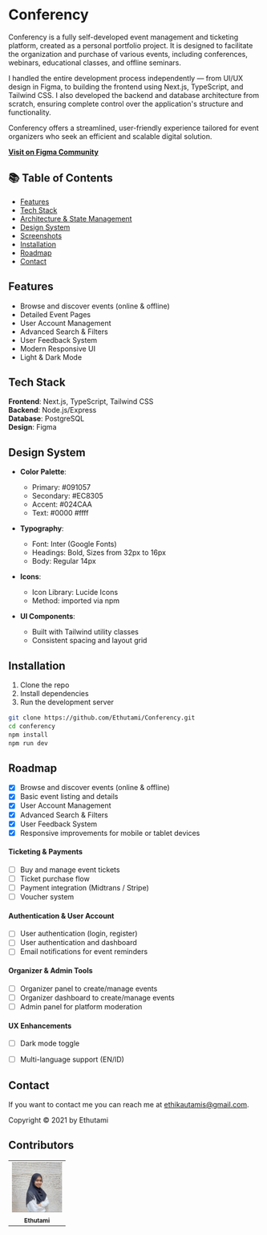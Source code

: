 # Conferency
Conferency is a fully self-developed event management and ticketing platform, created as a personal portfolio project. It is designed to facilitate the organization and purchase of various events, including conferences, webinars, educational classes, and offline seminars.

I handled the entire development process independently — from UI/UX design in Figma, to building the frontend using Next.js, TypeScript, and Tailwind CSS. I also developed the backend and database architecture from scratch, ensuring complete control over the application's structure and functionality.

Conferency offers a streamlined, user-friendly experience tailored for event organizers who seek an efficient and scalable digital solution.

<a href="https://www.figma.com/community/file/1545661543404354525">
  <b>Visit on Figma Community</b>
</a>

## 📚 Table of Contents
- [Features](#features)
- [Tech Stack](#tech-stack)
- [Architecture & State Management](#architecture--state-management)
- [Design System](#design-system)
- [Screenshots](#screenshots)
- [Installation](#installation)
- [Roadmap](#roadmap)
- [Contact](#contact)

## Features 
- Browse and discover events (online & offline)
- Detailed Event Pages
- User Account Management
- Advanced Search & Filters
- User Feedback System
- Modern Responsive UI
- Light & Dark Mode

## Tech Stack
**Frontend**: Next.js, TypeScript, Tailwind CSS  
**Backend**: Node.js/Express   
**Database**: PostgreSQL  
**Design**: Figma  

## Design System

- **Color Palette**:
  - Primary: #091057
  - Secondary: #EC8305
  - Accent: #024CAA
  - Text: #0000 #ffff

- **Typography**:
  - Font: Inter (Google Fonts)
  - Headings: Bold, Sizes from 32px to 16px
  - Body: Regular 14px

- **Icons**:
  - Icon Library: Lucide Icons
  - Method: imported via npm

- **UI Components**:
  - Built with Tailwind utility classes
  - Consistent spacing and layout grid

## Installation

1. Clone the repo  
2. Install dependencies  
3. Run the development server  

```bash
git clone https://github.com/Ethutami/Conferency.git
cd conferency
npm install
npm run dev
```

## Roadmap
- [x] Browse and discover events (online & offline)
- [x] Basic event listing and details
- [x] User Account Management
- [x] Advanced Search & Filters
- [x] User Feedback System
- [x] Responsive improvements for mobile or tablet devices
#### Ticketing & Payments
- [ ] Buy and manage event tickets
- [ ] Ticket purchase flow
- [ ] Payment integration (Midtrans / Stripe)
- [ ] Voucher system
#### Authentication & User Account
- [ ] User authentication (login, register)
- [ ] User authentication and dashboard
- [ ] Email notifications for event reminders
#### Organizer & Admin Tools
- [ ] Organizer panel to create/manage events
- [ ] Organizer dashboard to create/manage events
- [ ] Admin panel for platform moderation
#### UX Enhancements
- [ ] Dark mode toggle
- [ ] Multi-language support (EN/ID)



## Contact

If you want to contact me you can reach me at <ethikautamis@gmail.com>.

Copyright © 2021 by Ethutami

## Contributors

<center>
  <table>
    <tr>
      <td align="center">
        <a href="https://github.com/Ethutami">
          <img width="100" src="./assets/ethutami.jpg" alt="Ethutami"><br/>
          <sub><b>Ethutami</b></sub>
        </a>
      </td>
    </tr>
  </table>
</center>


